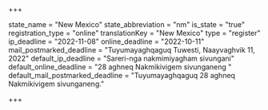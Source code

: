 +++

state_name = "New Mexico"
state_abbreviation = "nm"
is_state = "true"
registration_type = "online"
translationKey = "New Mexico"
type = "register"
ip_deadline = "2022-11-08"
online_deadline = "2022-10-11"
mail_postmarked_deadline = "Tuyumayaghqaguq Tuwesti, Naayvaghvik 11, 2022"
default_ip_deadline = "Sareri-nga nakmimiyagham sivungani"
default_online_deadline = "28 aghneq Nakmikivigem sivunganeng "
default_mail_postmarked_deadline = "Tuyumayaghqaguq 28 aghneq Nakmikivigem sivunganeng."

+++